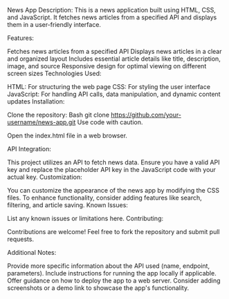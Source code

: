 News App
Description:
This is a news application built using HTML, CSS, and JavaScript. It fetches news articles from a specified API and displays them in a user-friendly interface.

Features:

Fetches news articles from a specified API
Displays news articles in a clear and organized layout
Includes essential article details like title, description, image, and source
Responsive design for optimal viewing on different screen sizes
Technologies Used:

HTML: For structuring the web page
CSS: For styling the user interface
JavaScript: For handling API calls, data manipulation, and dynamic content updates
Installation:

Clone the repository:
Bash
git clone https://github.com/your-username/news-app.git
Use code with caution.

Open the index.html file in a web browser.

API Integration:

This project utilizes an API to fetch news data. Ensure you have a valid API key and replace the placeholder API key in the JavaScript code with your actual key.
Customization:

You can customize the appearance of the news app by modifying the CSS files.
To enhance functionality, consider adding features like search, filtering, and article saving.
Known Issues:

List any known issues or limitations here.
Contributing:

Contributions are welcome! Feel free to fork the repository and submit pull requests.

Additional Notes:

Provide more specific information about the API used (name, endpoint, parameters).
Include instructions for running the app locally if applicable.
Offer guidance on how to deploy the app to a web server.
Consider adding screenshots or a demo link to showcase the app's functionality.
